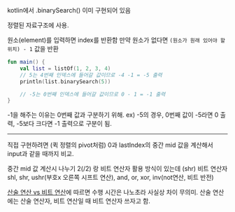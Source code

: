 kotlin에서 .binarySearch() 이미 구현되어 있음

정렬된 자료구조에 사용.

원소(element)를 입력하면 index를 반환함
만약 원소가 없다면 `(원소가 원래 있어야 할 위치) - 1` 값을 반환 

```kotlin
fun main() {  
	val list = listOf(1, 2, 3, 4)
	// 5는 4번째 인덱스에 들어갈 값이므로 -4 -1 = -5 출력  
	println(list.binarySearch(5))  

	// -5는 0번째 인덱스에 들어갈 값이므로 0 - 1 = -1 출력
}
```

-1을 해주는 이유는 0번째 값과 구분하기 위해.
ex) -5의 경우, 0번째 값이 -5라면 0 출력, -5보다 크다면 -1 출력으로 구분이 됨.


- - -
직접 구현하려면 (퀵 정렬의 pivot처럼) 0과 lastIndex의 중간 mid 값을 계산해서 input과 같을 때까지 비교.

중간 mid 값 계산시 나누기 2(/2) 랑 비트 연산자 활용 방식이 있는데 (shr)
	비트 연산자
	shl, shr, ushr(부호x 오른쪽 시프트 연산), and, or, xor, inv(not연산, 비트 반전)

[산술 연산 vs 비트 연산](https://jakewharton.com/which-is-better-on-android-divide-by-two-or-shift-by-one/)에 따르면 수행 시간은 나노초라 사실상 차이 무의미.
산술 연산에는 산술 연산자, 비트 연산일 때 비트 연산자 쓰자고 함.

